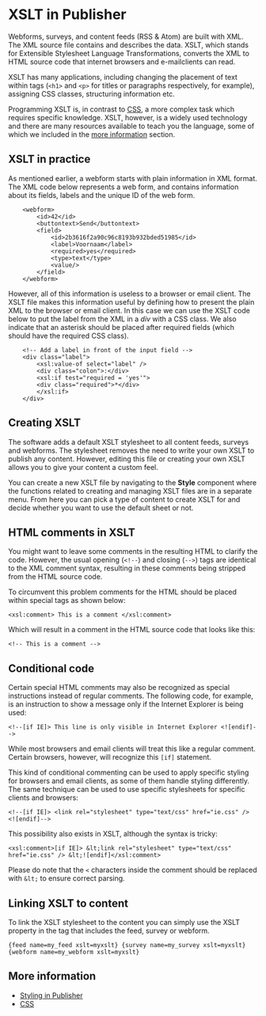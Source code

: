 # XSLT in Publisher

Webforms, surveys, and content feeds (RSS & Atom) are built with XML.
The XML source file contains and describes the data. XSLT, which
stands for Extensible Stylesheet Language Transformations, converts
the XML to HTML source code that internet browsers and e-mailclients can 
read.

XSLT has many applications, including changing the placement of text within 
tags (`<h1>` and `<p>` for titles or paragraphs respectively, for example), 
assigning CSS classes, structuring information etc.

Programming XSLT is, in contrast to [CSS](./css), a more complex task which
requires specific knowledge. XSLT, however, is a widely used 
technology and there are many resources available to teach you the 
language, some of which we included in the [more information](./xslt#more-information) 
section.

## XSLT in practice

As mentioned earlier, a webform starts with plain information in XML
format. The XML code below represents a web form, and contains
information about its fields, labels and the unique ID of the web
form.

```
    <webform>    
        <id>42</id>   
        <buttontext>Send</buttontext>   
        <field>     
            <id>2b3616f2a90c96c8193b932bded51985</id>     
            <label>Voornaam</label>     
            <required>yes</required>      
            <type>text</type>     
            <value/>    
        </field>  
    </webform>  
```

However, all of this information is useless to a browser or email client. 
The XSLT file makes this information useful by defining how to present 
the plain XML to the browser or email client. In this case we can use 
the XSLT code below to put the label from the XML in a *div* with
a CSS class. We also indicate that an asterisk should be placed after 
required fields (which should have the required CSS class).

```
    <!-- Add a label in front of the input field -->  
    <div class="label">     
        <xsl:value-of select="label" />     
        <div class="colon">:</div>     
        <xsl:if test="required = 'yes'">
        <div class="required">*</div>
        </xsl:if>
    </div>
```

## Creating XSLT

The software adds a default XSLT stylesheet to all content feeds, surveys 
and webforms. The stylesheet removes the need to write your own XSLT to 
publish any content. However, editing this file or creating your own XSLT 
allows you to give your content a custom feel.

You can create a new XSLT file by navigating to the **Style** component 
where the functions related to creating and managing XSLT files are 
in a separate menu. From here you can pick a type of content to create XSLT 
for and decide whether you want to use the default sheet or not.

## HTML comments in XSLT

You might want to leave some comments in the resulting HTML to clarify 
the code. However, the usual opening (`<!--`) and closing (`-->`) tags 
are identical to the XML comment syntax, resulting in these comments 
being stripped from the HTML source code.

To circumvent this problem comments for the HTML should be placed 
within special tags as shown below:

`
    <xsl:comment> This is a comment </xsl:comment>
`

Which will result in a comment in the HTML source code that looks like this:

`
    <!-- This is a comment -->
`

## Conditional code

Certain special HTML comments may also be recognized as special instructions 
instead of regular comments. The following code, for example, is an 
instruction to show a message only if the Internet Explorer is being used:

`
    <!--[if IE]> This line is only visible in Internet Explorer <![endif]-->
`

While most browsers and email clients will treat this like a regular comment. 
Certain browsers, however, will recognize this `[if]` statement.

This kind of conditional commenting can be used to apply specific styling 
for browsers and email clients, as some of them handle styling differently. 
The same technique can be used to use specific stylesheets for specific clients 
and browsers:

`
    <!--[if IE]> <link rel="stylesheet" type="text/css" href="ie.css" /> <![endif]-->
`

This possibility also exists in XSLT, although the syntax is tricky:

`
    <xsl:comment>[if IE]>
        &lt;link rel="stylesheet" type="text/css" href="ie.css" />
    &lt;![endif]</xsl:comment>
`

Please do note that the `<` characters inside the comment should be replaced with
`&lt;` to ensure correct parsing.

## Linking XSLT to content

To link the XSLT stylesheet to the content you can simply use the XSLT 
property in the tag that includes the feed, survey or webform.

`
    {feed name=my_feed xslt=myxslt}
    {survey name=my_survey xslt=myxslt}
    {webform name=my_webform xslt=myxslt}
`

## More information

* [Styling in Publisher](./emailings-publisher-styling)
* [CSS](./css)
